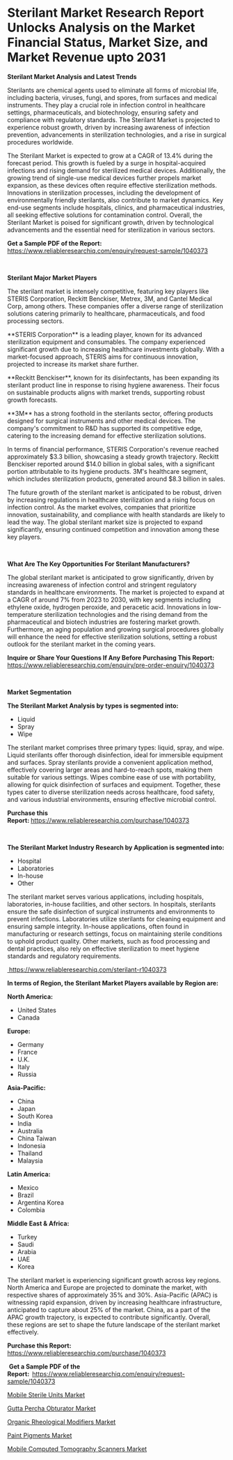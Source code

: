 <p><h1>Sterilant Market Research Report Unlocks Analysis on the Market Financial Status, Market Size, and Market Revenue upto 2031</h1></p><p><strong>Sterilant Market Analysis and Latest Trends</strong></p>
<p><p>Sterilants are chemical agents used to eliminate all forms of microbial life, including bacteria, viruses, fungi, and spores, from surfaces and medical instruments. They play a crucial role in infection control in healthcare settings, pharmaceuticals, and biotechnology, ensuring safety and compliance with regulatory standards. The Sterilant Market is projected to experience robust growth, driven by increasing awareness of infection prevention, advancements in sterilization technologies, and a rise in surgical procedures worldwide.</p><p>The Sterilant Market is expected to grow at a CAGR of 13.4% during the forecast period. This growth is fueled by a surge in hospital-acquired infections and rising demand for sterilized medical devices. Additionally, the growing trend of single-use medical devices further propels market expansion, as these devices often require effective sterilization methods. Innovations in sterilization processes, including the development of environmentally friendly sterilants, also contribute to market dynamics. Key end-use segments include hospitals, clinics, and pharmaceutical industries, all seeking effective solutions for contamination control. Overall, the Sterilant Market is poised for significant growth, driven by technological advancements and the essential need for sterilization in various sectors.</p></p>
<p><strong>Get a Sample PDF of the Report:&nbsp;</strong> <a href="https://www.reliableresearchiq.com/enquiry/request-sample/1040373?utm_campaign=103&utm_medium=2&utm_source=Github&utm_content=ia&utm_term=07112024&utm_id=sterilant">https://www.reliableresearchiq.com/enquiry/request-sample/1040373</a></p>
<p>&nbsp;</p>
<p><strong>Sterilant Major Market Players</strong></p>
<p><p>The sterilant market is intensely competitive, featuring key players like STERIS Corporation, Reckitt Benckiser, Metrex, 3M, and Cantel Medical Corp, among others. These companies offer a diverse range of sterilization solutions catering primarily to healthcare, pharmaceuticals, and food processing sectors.</p><p>**STERIS Corporation** is a leading player, known for its advanced sterilization equipment and consumables. The company experienced significant growth due to increasing healthcare investments globally. With a market-focused approach, STERIS aims for continuous innovation, projected to increase its market share further.</p><p>**Reckitt Benckiser**, known for its disinfectants, has been expanding its sterilant product line in response to rising hygiene awareness. Their focus on sustainable products aligns with market trends, supporting robust growth forecasts. </p><p>**3M** has a strong foothold in the sterilants sector, offering products designed for surgical instruments and other medical devices. The company's commitment to R&D has supported its competitive edge, catering to the increasing demand for effective sterilization solutions.</p><p>In terms of financial performance, STERIS Corporation's revenue reached approximately $3.3 billion, showcasing a steady growth trajectory. Reckitt Benckiser reported around $14.0 billion in global sales, with a significant portion attributable to its hygiene products. 3M's healthcare segment, which includes sterilization products, generated around $8.3 billion in sales.</p><p>The future growth of the sterilant market is anticipated to be robust, driven by increasing regulations in healthcare sterilization and a rising focus on infection control. As the market evolves, companies that prioritize innovation, sustainability, and compliance with health standards are likely to lead the way. The global sterilant market size is projected to expand significantly, ensuring continued competition and innovation among these key players.</p></p>
<p>&nbsp;</p>
<p><strong>What Are The Key Opportunities For Sterilant Manufacturers?</strong></p>
<p><p>The global sterilant market is anticipated to grow significantly, driven by increasing awareness of infection control and stringent regulatory standards in healthcare environments. The market is projected to expand at a CAGR of around 7% from 2023 to 2030, with key segments including ethylene oxide, hydrogen peroxide, and peracetic acid. Innovations in low-temperature sterilization technologies and the rising demand from the pharmaceutical and biotech industries are fostering market growth. Furthermore, an aging population and growing surgical procedures globally will enhance the need for effective sterilization solutions, setting a robust outlook for the sterilant market in the coming years.</p></p>
<p><strong>Inquire or Share Your Questions If Any Before Purchasing This Report:</strong> <a href="https://www.reliableresearchiq.com/enquiry/pre-order-enquiry/1040373?utm_campaign=103&utm_medium=2&utm_source=Github&utm_content=ia&utm_term=07112024&utm_id=sterilant">https://www.reliableresearchiq.com/enquiry/pre-order-enquiry/1040373</a></p>
<p>&nbsp;</p>
<p><strong>Market Segmentation</strong></p>
<p><strong>The Sterilant Market Analysis by types is segmented into:</strong></p>
<p><ul><li>Liquid</li><li>Spray</li><li>Wipe</li></ul></p>
<p><p>The sterilant market comprises three primary types: liquid, spray, and wipe. Liquid sterilants offer thorough disinfection, ideal for immersible equipment and surfaces. Spray sterilants provide a convenient application method, effectively covering larger areas and hard-to-reach spots, making them suitable for various settings. Wipes combine ease of use with portability, allowing for quick disinfection of surfaces and equipment. Together, these types cater to diverse sterilization needs across healthcare, food safety, and various industrial environments, ensuring effective microbial control.</p></p>
<p><strong>Purchase this Report:&nbsp;</strong><a href="https://www.reliableresearchiq.com/purchase/1040373?utm_campaign=103&utm_medium=2&utm_source=Github&utm_content=ia&utm_term=07112024&utm_id=sterilant">https://www.reliableresearchiq.com/purchase/1040373</a></p>
<p>&nbsp;</p>
<p><strong>The Sterilant Market Industry Research by Application is segmented into:</strong></p>
<p><ul><li>Hospital</li><li>Laboratories</li><li>In-house</li><li>Other</li></ul></p>
<p><p>The sterilant market serves various applications, including hospitals, laboratories, in-house facilities, and other sectors. In hospitals, sterilants ensure the safe disinfection of surgical instruments and environments to prevent infections. Laboratories utilize sterilants for cleaning equipment and ensuring sample integrity. In-house applications, often found in manufacturing or research settings, focus on maintaining sterile conditions to uphold product quality. Other markets, such as food processing and dental practices, also rely on effective sterilization to meet hygiene standards and regulatory requirements.</p></p>
<p><a href="https://www.reliableresearchiq.com/sterilant-r1040373?utm_campaign=103&utm_medium=2&utm_source=Github&utm_content=ia&utm_term=07112024&utm_id=sterilant">&nbsp;https://www.reliableresearchiq.com/sterilant-r1040373</a></p>
<p><strong>In terms of Region, the Sterilant Market Players available by Region are:</strong></p>
<p>
    <p> <strong> North America: </strong>
        <ul>
            <li>United States</li>
            <li>Canada</li>
        </ul>
        </p> 
    <p> <strong> Europe: </strong>
        <ul>
            <li>Germany</li>
            <li>France</li>
            <li>U.K.</li>
            <li>Italy</li>
            <li>Russia</li>
        </ul>
        </p> 
    <p> <strong> Asia-Pacific: </strong>
        <ul>
            <li>China</li>
            <li>Japan</li>
            <li>South Korea</li>
            <li>India</li>
            <li>Australia</li>
            <li>China Taiwan</li>
            <li>Indonesia</li>
            <li>Thailand</li>
            <li>Malaysia</li>
        </ul>
        </p> 
    <p> <strong> Latin America: </strong>
        <ul>
            <li>Mexico</li>
            <li>Brazil</li>
            <li>Argentina Korea</li>
            <li>Colombia</li>
        </ul>
        </p> 
    <p> <strong> Middle East & Africa: </strong>
        <ul>
            <li>Turkey</li>
            <li>Saudi</li>
            <li>Arabia</li>
            <li>UAE</li>
            <li>Korea</li>
        </ul>
    </p>
    </p>
<p><p>The sterilant market is experiencing significant growth across key regions. North America and Europe are projected to dominate the market, with respective shares of approximately 35% and 30%. Asia-Pacific (APAC) is witnessing rapid expansion, driven by increasing healthcare infrastructure, anticipated to capture about 25% of the market. China, as a part of the APAC growth trajectory, is expected to contribute significantly. Overall, these regions are set to shape the future landscape of the sterilant market effectively.</p></p>
<p><strong>Purchase this Report: </strong><a href="https://www.reliableresearchiq.com/purchase/1040373?utm_campaign=103&utm_medium=2&utm_source=Github&utm_content=ia&utm_term=07112024&utm_id=sterilant">https://www.reliableresearchiq.com/purchase/1040373</a></p>
<p>&nbsp;<strong>Get a Sample PDF of the Report:&nbsp;&nbsp;</strong><a href="https://www.reliableresearchiq.com/enquiry/request-sample/1040373?utm_campaign=103&utm_medium=2&utm_source=Github&utm_content=ia&utm_term=07112024&utm_id=sterilant">https://www.reliableresearchiq.com/enquiry/request-sample/1040373</a></p>
<p><strong></strong></p>
<p><p><a href="https://issuu.com/reportprime-2/docs/mobile-sterile-units-market-size-20_1831bee6b6ec12?utm_campaign=103&utm_medium=2&utm_source=Github&utm_content=ia&utm_term=07112024&utm_id=sterilant">Mobile Sterile Units Market</a></p><p><a href="https://issuu.com/reportprime-2/docs/gutta-percha-obturator-market-size-_185fd415f9f813?utm_campaign=103&utm_medium=2&utm_source=Github&utm_content=ia&utm_term=07112024&utm_id=sterilant">Gutta Percha Obturator Market</a></p><p><a href="https://github.com/laurettae0ac/Market-Research-Report-List-1/blob/main/organic-rheological-modifiers-market.md?utm_campaign=103&utm_medium=2&utm_source=Github&utm_content=ia&utm_term=07112024&utm_id=sterilant">Organic Rheological Modifiers Market</a></p><p><a href="https://github.com/fratgqppizur/Market-Research-Report-List-1/blob/main/paint-pigments-market.md?utm_campaign=103&utm_medium=2&utm_source=Github&utm_content=ia&utm_term=07112024&utm_id=sterilant">Paint Pigments Market</a></p><p><a href="https://issuu.com/reportprime-2/docs/mobile-computed-tomography-scanners_ed19abd100227c?utm_campaign=103&utm_medium=2&utm_source=Github&utm_content=ia&utm_term=07112024&utm_id=sterilant">Mobile Computed Tomography Scanners Market</a></p></p>